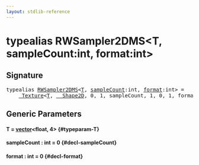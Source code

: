 ```yaml
---
layout: stdlib-reference
---
```


# typealias RWSampler2DMS\<T, sampleCount:int, format:int\>

## Signature

<pre>
<span class='code_keyword'>typealias</span> <a href="/stdlib-reference/types/RWSampler2DMS" class="code_type">RWSampler2DMS</a>&lt;<a href="/stdlib-reference/types/RWSampler2DMS#typeparam-T" class="code_type">T</a>, <a href="/stdlib-reference/types/RWSampler2DMS#decl-sampleCount" class="code_var">sampleCount</a>:int, <a href="/stdlib-reference/types/RWSampler2DMS#decl-format" class="code_var">format</a>:int&gt; = 
    <a href="/stdlib-reference/types/Texture/index" class="code_type">_Texture</a>&lt;<a href="/stdlib-reference/types/Texture/index#typeparam-T" class="code_type">T</a>, <a href="/stdlib-reference/types/Shape2D/index" class="code_type">__Shape2D</a>, 0, 1, sampleCount, 1, 0, 1, format&gt;;
</pre>

## Generic Parameters

#### T  = [vector](/stdlib-reference/types/vector/index)\<float, 4\> {#typeparam-T}
#### sampleCount  : int = 0 {#decl-sampleCount}
#### format  : int = 0 {#decl-format}

